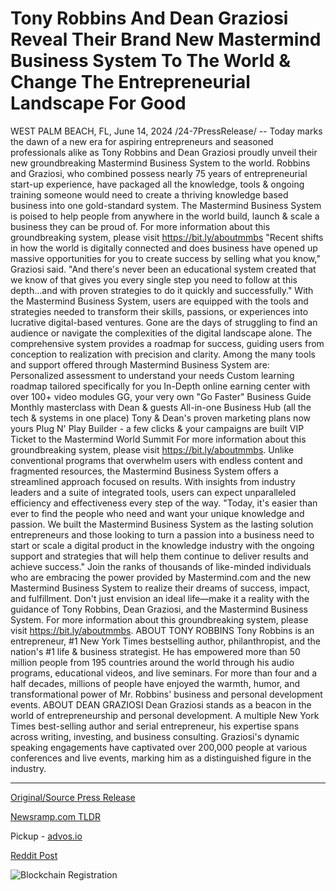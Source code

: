 # Tony Robbins And Dean Graziosi Reveal Their Brand New Mastermind Business System To The World & Change The Entrepreneurial Landscape For Good

WEST PALM BEACH, FL, June 14, 2024 /24-7PressRelease/ -- Today marks the dawn of a new era for aspiring entrepreneurs and seasoned professionals alike as Tony Robbins and Dean Graziosi proudly unveil their new groundbreaking Mastermind Business System to the world.   Robbins and Graziosi, who combined possess nearly 75 years of entrepreneurial start-up experience, have packaged all the knowledge, tools & ongoing training someone would need to create a thriving knowledge based business into one gold-standard system. The Mastermind Business System is poised to help people from anywhere in the world build, launch & scale a business they can be proud of.  For more information about this groundbreaking system, please visit https://bit.ly/aboutmmbs  "Recent shifts in how the world is digitally connected and does business have opened up massive opportunities for you to create success by selling what you know," Graziosi said. "And there's never been an educational system created that we know of that gives you every single step you need to follow at this depth…and with proven strategies to do it quickly and successfully."  With the Mastermind Business System, users are equipped with the tools and strategies needed to transform their skills, passions, or experiences into lucrative digital-based ventures. Gone are the days of struggling to find an audience or navigate the complexities of the digital landscape alone. The comprehensive system provides a roadmap for success, guiding users from conception to realization with precision and clarity.  Among the many tools and support offered through Mastermind Business System are:  Personalized assessment to understand your needs Custom learning roadmap tailored specifically for you In-Depth online earning center with over 100+ video modules GG, your very own "Go Faster" Business Guide Monthly masterclass with Dean & guests All-in-one Business Hub (all the tech & systems in one place) Tony & Dean's proven marketing plans now yours Plug N' Play Builder - a few clicks & your campaigns are built VIP Ticket to the Mastermind World Summit  For more information about this groundbreaking system, please visit https://bit.ly/aboutmmbs.  Unlike conventional programs that overwhelm users with endless content and fragmented resources, the Mastermind Business System offers a streamlined approach focused on results. With insights from industry leaders and a suite of integrated tools, users can expect unparalleled efficiency and effectiveness every step of the way.  "Today, it's easier than ever to find the people who need and want your unique knowledge and passion. We built the Mastermind Business System as the lasting solution entrepreneurs and those looking to turn a passion into a business need to start or scale a digital product in the knowledge industry with the ongoing support and strategies that will help them continue to deliver results and achieve success."  Join the ranks of thousands of like-minded individuals who are embracing the power provided by Mastermind.com and the new Mastermind Business System to realize their dreams of success, impact, and fulfillment. Don't just envision an ideal life—make it a reality with the guidance of Tony Robbins, Dean Graziosi, and the Mastermind Business System.  For more information about this groundbreaking system, please visit https://bit.ly/aboutmmbs.  ABOUT TONY ROBBINS Tony Robbins is an entrepreneur, #1 New York Times bestselling author, philanthropist, and the nation's #1 life & business strategist. He has empowered more than 50 million people from 195 countries around the world through his audio programs, educational videos, and live seminars. For more than four and a half decades, millions of people have enjoyed the warmth, humor, and transformational power of Mr. Robbins' business and personal development events.  ABOUT DEAN GRAZIOSI Dean Graziosi stands as a beacon in the world of entrepreneurship and personal development. A multiple New York Times best-selling author and serial entrepreneur, his expertise spans across writing, investing, and business consulting. Graziosi's dynamic speaking engagements have captivated over 200,000 people at various conferences and live events, marking him as a distinguished figure in the industry. 

---

[Original/Source Press Release](https://www.24-7pressrelease.com/press-release/511676/tony-robbins-and-dean-graziosi-reveal-their-brand-new-mastermind-business-system-to-the-world-change-the-entrepreneurial-landscape-for-good)
                    

[Newsramp.com TLDR](https://newsramp.com/curated-news/tony-robbins-and-dean-graziosi-unveil-groundbreaking-mastermind-business-system/4ef083d88bbdb055b36596938f57998d) 


Pickup - [advos.io](https://advos.io/en/tony-robbins-and-dean-graziosi-launch-revolutionary-mastermind-business-system/20244171)
 



[Reddit Post](https://www.reddit.com/r/Business_NewsRamp/comments/1dfw9gq/tony_robbins_and_dean_graziosi_unveil/) 



![Blockchain Registration](https://cdn.newsramp.app/24-7PressRelease/qrcode/246/14/finesk4c.webp)